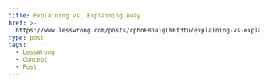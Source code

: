 ```yaml
---
title: Explaining vs. Explaining Away
href: >-
  https://www.lesswrong.com/posts/cphoF8naigLhRf3tu/explaining-vs-explaining-away
type: post
tags:
  - LessWrong
  - Concept
  - Post
---
```


